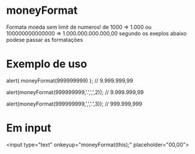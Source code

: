 # moneyFormat
Formata moeda sem limit de numeros!
de 1000 => 1.000 ou 100000000000000 => 1.000.000.000.000,00
segundo os exeplos abaixo podese passar as formatações
# Exemplo de uso 
alert( moneyFormat(999999999) ); // 9.999.999,99

alert(moneyFormat(999999999,'.',',',2)); // 9.999.999,99

alert(moneyFormat(999999999,',','.',3)); // 999.999,999

# Em input
&lt;input type="text" onkeyup="moneyFormat(this);" placeholder="00,00"&gt;

